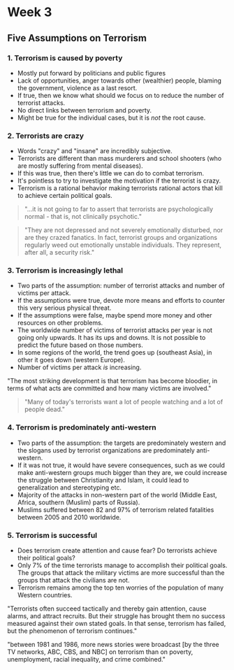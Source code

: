 # Week 3

## Five Assumptions on Terrorism

### 1. Terrorism is caused by poverty

* Mostly put forward by politicians and public figures
* Lack of opportunities, anger towards other (wealthier) people, blaming the government, violence as a last resort.
* If true, then we know what should we focus on to reduce the number of terrorist attacks.
* No direct links between terrorism and poverty.
* Might be true for the individual cases, but it is _not_ the root cause.

### 2. Terrorists are crazy

* Words "crazy" and "insane" are incredibly subjective.
* Terrorists are different than mass murderers and school shooters (who are mostly suffering from mental diseases).
* If this was true, then there's little we can do to combat terrorism.
* It's pointless to try to investigate the motivation if the terrorist is crazy.
* Terrorism is a rational behavior making terrorists rational actors that kill to achieve certain political goals.

> "...it is not going to far to assert that terrorists are psychologically normal - that is, not clinically psychotic."

> "They are not depressed and not severely emotionally disturbed, nor are they crazed fanatics. In fact, terrorist groups and organizations regularly weed out emotionally unstable individuals. They represent, after all, a security risk."

### 3. Terrorism is increasingly lethal

* Two parts of the assumption: number of terrorist attacks and number of victims per attack.
* If the assumptions were true, devote more means and efforts to counter this very serious physical threat.
* If the assumptions were false, maybe spend more money and other resources on other problems.
* The worldwide number of victims of terrorist attacks per year is not going only upwards. It has its ups and downs. It is not possible to predict the future based on those numbers.
* In some regions of the world, the trend goes up (southeast Asia), in other it goes down (western Europe).
* Number of victims per attack _is_ increasing.

"The most striking development is that terrorism has become bloodier, in terms of what acts are committed and how many victims are involved."

> "Many of today's terrorists want a lot of people watching and a lot of people dead."

### 4. Terrorism is predominately anti-western

* Two parts of the assumption: the targets are predominately western and the slogans used by terrorist organizations are predominately anti-western.
* If it was not true, it would have severe consequences, such as we could make anti-western groups much bigger than they are, we could increase the struggle between Christianity and Islam, it could lead to generalization and stereotyping etc.
* Majority of the attacks in non-western part of the world (Middle East, Africa, southern (Muslim) parts of Russia).
* Muslims suffered between 82 and 97% of terrorism related fatalities between 2005 and 2010 worldwide.

### 5. Terrorism is successful

* Does terrorism create attention and cause fear? Do terrorists achieve their political goals?
* Only 7% of the time terrorists manage to accomplish their political goals. The groups that attack the military victims are more successful than the groups that attack the civilians are not.
* Terrorism remains among the top ten worries of the population of many Western countries.

"Terrorists often succeed tactically and thereby gain attention, cause alarms, and attract recruits. But their struggle has brought them no success measured against their own stated goals. In that sense, terrorism has failed, but the phenomenon of terrorism continues."

"between 1981 and 1986, more news stories were broadcast [by the three TV networks, ABC, CBS, and NBC] on terrorism than on poverty, unemployment, racial inequality, and crime combined."
